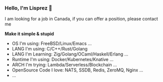 ### Hello, I'm Lisprez 👋

I am looking for a job in Canada, if you can offer a position, please contact me

**Make it simple & stupid**

- OS I'm using: FreeBSD/Linux/Emacs ...
- LANG I'm using: C/C++/Rust/Golang
- LANG I'm Learning: Zig/Golang/OCaml/Haskell/Erlang ...
- Runtime I'm using: Docker/Kubernetes/Knative ...
- ARCH I'm trying: Lambda/Serverless/Blockchain ...
- OpenSource Code I love: NATS, SSDB, Redis, ZeroMQ, Nginx ...
- ...

